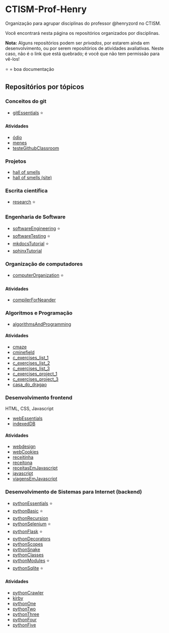 # CTISM-Prof-Henry

Organização para agrupar disciplinas do professor @henryzord no CTISM.

Você encontrará nesta página os repositórios organizados por disciplinas.

**Nota:** Alguns repositórios podem ser _privados_, por estarem ainda em
desenvolvimento, ou por serem repositórios de atividades avaliativas. 
Neste caso, não é o link que está quebrado; é você que não tem permissão 
para vê-los!

⭐ = boa documentação

## Repositórios por tópicos

### Conceitos do git 

* [gitEssentials](https://github.com/CTISM-Prof-Henry/gitEssentials) ⭐

#### Atividades 

* [ódio](https://github.com/CTISM-Prof-Henry/odio)
* [menes](https://github.com/CTISM-Prof-Henry/menes)
* [testeGithubClassroom](https://github.com/CTISM-Prof-Henry/testeGithubClassroom)

### Projetos

* [hall of smells](https://github.com/CTISM-Prof-Henry/hall-of-smells)
* [hall of smells (site)](https://github.com/CTISM-Prof-Henry/hall-of-smells-site)

### Escrita científica

* [research](https://github.com/CTISM-Prof-Henry/research) ⭐

### Engenharia de Software

* [softwareEngineering](https://github.com/CTISM-Prof-Henry/softwareEngineering) ⭐
* [softwareTesting](https://github.com/CTISM-Prof-Henry/softwareTesting) ⭐
* [mkdocsTutorial](https://github.com/CTISM-Prof-Henry/mkdocsTutorial) ⭐
* [sphinxTutorial](https://github.com/CTISM-Prof-Henry/sphinxTutorial)

### Organização de computadores

* [computerOrganization](https://github.com/CTISM-Prof-Henry/computerOrganization) ⭐

#### Atividades 

* [compilerForNeander](https://github.com/CTISM-Prof-Henry/compilerForNeander)


### Algoritmos e Programação

* [algorithmsAndProgramming](https://github.com/CTISM-Prof-Henry/algorithmsAndProgramming)

#### Atividades 

* [cmaze](https://github.com/CTISM-Prof-Henry/cmaze)
* [cminefield](https://github.com/CTISM-Prof-Henry/cminefield)
* [c_exercises_list_1](https://github.com/CTISM-Prof-Henry/c_exercises_list_1)
* [c_exercises_list_2](https://github.com/CTISM-Prof-Henry/c_exercises_list_2)
* [c_exercises_list_3](https://github.com/CTISM-Prof-Henry/c_exercises_list_3)
* [c_exercises_project_1](https://github.com/CTISM-Prof-Henry/c_exercises_project_1)
* [c_exercises_project_3](https://github.com/CTISM-Prof-Henry/c_exercises_project_3)
* [casa_do_dragao](https://github.com/CTISM-Prof-Henry/casa_do_dragao)

### Desenvolvimento frontend

HTML, CSS, Javascript

* [webEssentials](https://github.com/CTISM-Prof-Henry/webEssentials) 
* [indexedDB](https://github.com/CTISM-Prof-Henry/indexedDB) 

#### Atividades 

* [webdesign](https://github.com/CTISM-Prof-Henry/webdesign)
* [webCookies](https://github.com/CTISM-Prof-Henry/webCookies)
* [receitinha](https://github.com/CTISM-Prof-Henry/receitinha)
* [receitona](https://github.com/CTISM-Prof-Henry/receitona)
* [receitasEmJavascript](https://github.com/CTISM-Prof-Henry/receita-javascript)
* [javascript](https://github.com/CTISM-Prof-Henry/javascript)
* [viagensEmJavascript](https://github.com/CTISM-Prof-Henry/viagensEmJavascript)

### Desenvolvimento de Sistemas para Internet (backend)

* [pythonEssentials](https://github.com/CTISM-Prof-Henry/pythonEssentials) ⭐
* [pythonBasic](https://github.com/CTISM-Prof-Henry/pythonBasic) ⭐
* [pythonRecursion](https://github.com/CTISM-Prof-Henry/pythonRecursion)
* [pythonSelenium](https://github.com/CTISM-Prof-Henry/pythonSelenium) ⭐ 
* [pythonFlask](https://github.com/CTISM-Prof-Henry/pythonFlask) ⭐
* [pythonDecorators](https://github.com/CTISM-Prof-Henry/pythonDecorators)
* [pythonScopes](https://github.com/CTISM-Prof-Henry/pythonScopes)
* [pythonSnake](https://github.com/CTISM-Prof-Henry/pythonSnake)
* [pythonClasses](https://github.com/CTISM-Prof-Henry/pythonClasses)
* [pythonModules](https://github.com/CTISM-Prof-Henry/pythonModules) ⭐
* [pythonSqlite](https://github.com/CTISM-Prof-Henry/pythonSqlite) ⭐

#### Atividades 

* [pythonCrawler](https://github.com/CTISM-Prof-Henry/pythonCrawler)
* [kirby](https://github.com/CTISM-Prof-Henry/kirby)
* [pythonOne](https://github.com/CTISM-Prof-Henry/pythonOne)
* [pythonTwo](https://github.com/CTISM-Prof-Henry/pythonTwo)
* [pythonThree](https://github.com/CTISM-Prof-Henry/pythonThree)
* [pythonFour](https://github.com/CTISM-Prof-Henry/pythonFour)
* [pythonFive](https://github.com/CTISM-Prof-Henry/pythonFive)
